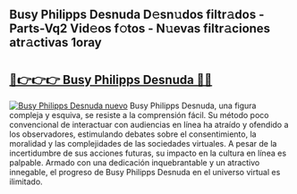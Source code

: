 ## Busy Philipps Desnuda D𝚎sn𝚞dos filtr𝚊dos - Parts-Vq2 Vid𝚎os f𝚘tos - N𝚞evas filtr𝚊ciones atr𝚊ctivas 1oray

# <h2><a href="http://mb30r8.tromn.icu/?c=Busy+Philipps+Desnuda">🔗👉👉👉 Busy Philipps Desnuda 🔗🔗</a></h2>

[![Busy Philipps Desnuda nuevo](https://i.imgur.com/pEAQMta.gif)](http://mb30r8.tromn.icu/?c=Busy+Philipps+Desnuda)
Busy Philipps Desnuda, una figura compleja y esquiva, se resiste a la comprensión fácil. Su método poco convencional de interactuar con audiencias en línea ha atraído y ofendido a los observadores, estimulando debates sobre el consentimiento, la moralidad y las complejidades de las sociedades virtuales. A pesar de la incertidumbre de sus acciones futuras, su impacto en la cultura en línea es palpable. Armado con una dedicación inquebrantable y un atractivo innegable, el progreso de Busy Philipps Desnuda en el universo virtual es ilimitado.
